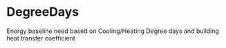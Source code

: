 # DegreeDays
Energy baseline need based on Cooling/Heating Degree days and building heat transfer coefficient 
